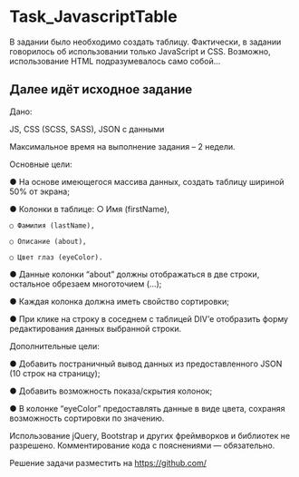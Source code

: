 # Task_JavascriptTable

В задании было необходимо создать таблицу. Фактически, в задании говорилось об использовании только JavaScript и CSS. 
Возможно, использование HTML подразумевалось само собой...

## Далее идёт исходное задание

Дано:

JS, CSS (SCSS, SASS), JSON с данными

Максимальное время на выполнение задания – 2 недели.

Основные цели:

● На основе имеющегося массива данных, создать таблицу шириной 50% от экрана;

● Колонки в таблице:
    ○ Имя (firstName),
    
    ○ Фамилия (lastName),
    
    ○ Описание (about),
    
    ○ Цвет глаз (eyeColor).

● Данные колонки “about” должны отображаться в две строки, остальное обрезаем многоточием (...);

● Каждая колонка должна иметь свойство сортировки;

● При клике на строку в соседнем с таблицей DIV’е отобразить форму редактирования данных выбранной строки.

Дополнительные цели:

● Добавить постраничный вывод данных из предоставленного JSON (10 строк на страницу);

● Добавить возможность показа/скрытия колонок;

● В колонке “eyeColor” предоставлять данные в виде цвета, сохраняя возможность сортировки по значению.

Использование jQuery, Bootstrap и других фреймворков и библиотек не разрешено. Комментирование кода с пояснениями — обязательно.

Решение задачи разместить на https://github.com/
